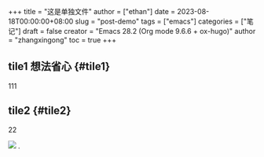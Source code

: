 +++
title = "这是单独文件"
author = ["ethan"]
date = 2023-08-18T00:00:00+08:00
slug = "post-demo"
tags = ["emacs"]
categories = ["笔记"]
draft = false
creator = "Emacs 28.2 (Org mode 9.6.6 + ox-hugo)"
author = "zhangxingong"
toc = true
+++

## tile1 <span class="tag"><span class="__">想法</span><span class="__">省心</span></span> {#tile1}

111


## tile2 {#tile2}

22

![](/img/16-48-22_5_screenshot.png)
.
